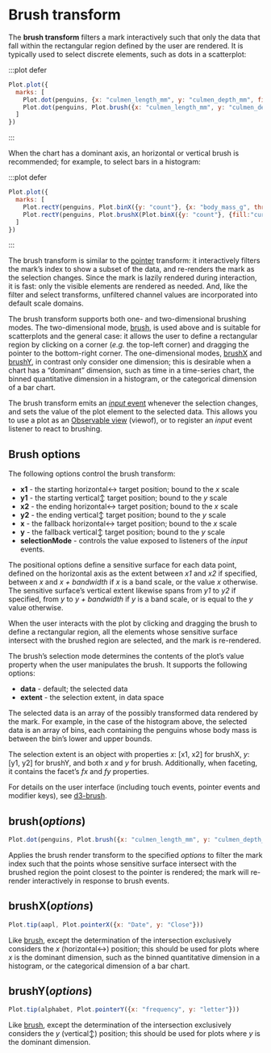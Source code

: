 <script setup>

import * as Plot from "@observablehq/plot";
import * as d3 from "d3";
import {ref, shallowRef, onMounted} from "vue";

// const pointered = ref(true);
// const aapl = shallowRef([]);
// const industries = shallowRef([]);
// const olympians = shallowRef([]);
const penguins = shallowRef([]);
// const linetip = ref("x");
// const recttip = ref("x");

onMounted(() => {
//  d3.csv("../data/aapl.csv", d3.autoType).then((data) => (aapl.value = data));
//  d3.csv("../data/athletes.csv", d3.autoType).then((data) => (olympians.value = data));
//  d3.csv("../data/bls-industry-unemployment.csv", d3.autoType).then((data) => (industries.value = data));
  d3.csv("../data/penguins.csv", d3.autoType).then((data) => (penguins.value = data));
});

</script>

# Brush transform

The **brush transform** filters a mark interactively such that only the data that fall within the rectangular region defined by the user are rendered. It is typically used to select discrete elements, such as dots in a scatterplot:

:::plot defer
```js
Plot.plot({
  marks: [
    Plot.dot(penguins, {x: "culmen_length_mm", y: "culmen_depth_mm", fill: "currentColor"}),
    Plot.dot(penguins, Plot.brush({x: "culmen_length_mm", y: "culmen_depth_mm", fill: "species", stroke: "currentColor", r: 4}))
  ]
})
```
:::

When the chart has a dominant axis, an horizontal or vertical brush is recommended; for example, to select bars in a histogram:

:::plot defer
```js
Plot.plot({
  marks: [
    Plot.rectY(penguins, Plot.binX({y: "count"}, {x: "body_mass_g", thresholds: 40, fillOpacity: 0.2})),
    Plot.rectY(penguins, Plot.brushX(Plot.binX({y: "count"}, {fill:"currentColor", x: "body_mass_g", thresholds: 40}))),
  ]
})
```
:::

The brush transform is similar to the [pointer](../interaction/pointer.md) transform: it interactively filters the mark’s index to show a subset of the data, and re-renders the mark as the selection changes. Since the mark is lazily rendered during interaction, it is fast: only the visible elements are rendered as needed. And, like the filter and select transforms, unfiltered channel values are incorporated into default scale domains.

The brush transform supports both one- and two-dimensional brushing modes. The two-dimensional mode, [brush](#brush-options-1), is used above and is suitable for scatterplots and the general case: it allows the user to define a rectangular region by clicking on a corner (_e.g._ the top-left corner) and dragging the pointer to the bottom-right corner. The one-dimensional modes, [brushX](#brushx-options) and [brushY](#brushy-options), in contrast only consider one dimension; this is desirable when a chart has a “dominant” dimension, such as time in a time-series chart, the binned quantitative dimension in a histogram, or the categorical dimension of a bar chart.

The brush transform emits an [*input* event](https://developer.mozilla.org/en-US/docs/Web/API/HTMLElement/input_event) whenever the selection changes, and sets the value of the plot element to the selected data. This allows you to use a plot as an [Observable view](https://observablehq.com/@observablehq/views) (viewof), or to register an *input* event listener to react to brushing.

## Brush options

The following options control the brush transform:

- **x1** - the starting horizontal↔︎ target position; bound to the *x* scale
- **y1** - the starting vertical↕︎ target position; bound to the *y* scale
- **x2** - the ending horizontal↔︎ target position; bound to the *x* scale
- **y2** - the ending vertical↕︎ target position; bound to the *y* scale
- **x** - the fallback horizontal↔︎ target position; bound to the *x* scale
- **y** - the fallback vertical↕︎ target position; bound to the *y* scale
- **selectionMode** - controls the value exposed to listeners of the *input* events.

The positional options define a sensitive surface for each data point, defined on the horizontal axis as the extent between *x1* and *x2* if specified, between *x* and *x + bandwidth* if *x* is a band scale, or the value *x* otherwise. The sensitive surface’s vertical extent likewise spans from *y1* to *y2* if specified, from *y* to *y + bandwidth* if *y* is a band scale, or is equal to the *y* value otherwise.

When the user interacts with the plot by clicking and dragging the brush to define a rectangular region, all the elements whose sensitive surface intersect with the brushed region are selected, and the mark is re-rendered.

The brush’s selection mode determines the contents of the plot’s value property when the user manipulates the brush. It supports the following options:

* **data** - default; the selected data
* **extent** - the selection extent, in data space

The selected data is an array of the possibly transformed data rendered by the mark. For example, in the case of the histogram above, the selected data is an array of bins, each containing the penguins whose body mass is between the bin’s lower and upper bounds.

The selection extent is an object with properties *x*: [x1, x2] for brushX, *y*: [y1, y2] for brushY, and both *x* and *y* for brush. Additionally, when faceting, it contains the facet’s *fx* and *fy* properties.

For details on the user interface (including touch events, pointer events and modifier keys), see [d3-brush](https://github.com/d3/d3-brush).

## brush(*options*)

```js
Plot.dot(penguins, Plot.brush({x: "culmen_length_mm", y: "culmen_depth_mm"}))
```

Applies the brush render transform to the specified *options* to filter the mark index such that the points whose sensitive surface intersect with the brushed region the point closest to the pointer is rendered; the mark will re-render interactively in response to brush events.

## brushX(*options*)

```js
Plot.tip(aapl, Plot.pointerX({x: "Date", y: "Close"}))
```

Like [brush](#brush-options-1), except the determination of the intersection exclusively considers the *x* (horizontal↔︎) position; this should be used for plots where *x* is the dominant dimension, such as the binned quantitative dimension in a histogram, or the categorical dimension of a bar chart.

## brushY(*options*)

```js
Plot.tip(alphabet, Plot.pointerY({x: "frequency", y: "letter"}))
```

Like [brush](#brush-options-1), except the determination of the intersection exclusively considers the *y* (vertical↕) position; this should be used for plots where *y* is the dominant dimension.
